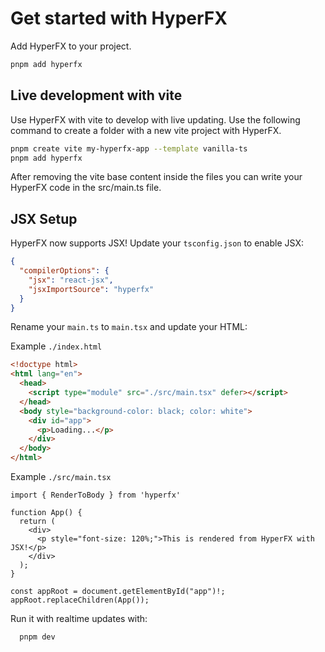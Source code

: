 # Get started with HyperFX

Add HyperFX to your project.

```bash
pnpm add hyperfx
```

## Live development with vite

Use HyperFX with vite to develop with live updating.
Use the following command to create a folder with a new vite project with HyperFX.

```bash
pnpm create vite my-hyperfx-app --template vanilla-ts
pnpm add hyperfx
```

After removing the vite base content inside the files you can write your HyperFX code in the src/main.ts file.

## JSX Setup

HyperFX now supports JSX! Update your `tsconfig.json` to enable JSX:

```json
{
  "compilerOptions": {
    "jsx": "react-jsx",
    "jsxImportSource": "hyperfx"
  }
}
```

Rename your `main.ts` to `main.tsx` and update your HTML:

Example `./index.html`

```html
<!doctype html>
<html lang="en">
  <head>
    <script type="module" src="./src/main.tsx" defer></script>
  </head>
  <body style="background-color: black; color: white">
    <div id="app">
      <p>Loading...</p>
    </div>
  </body>
</html>
```

Example `./src/main.tsx`

```tsx
import { RenderToBody } from 'hyperfx'

function App() {
  return (
    <div>
      <p style="font-size: 120%;">This is rendered from HyperFX with JSX!</p>
    </div>
  );
}

const appRoot = document.getElementById("app")!;
appRoot.replaceChildren(App());
```

Run it with realtime updates with:

```bash
  pnpm dev
```
